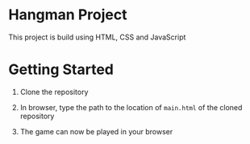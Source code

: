 # Hangman Project
This project is build using HTML, CSS and JavaScript

# Getting Started

1. Clone the repository

2. In browser, type the path to the location of `main.html` of the cloned repository

3. The game can now be played in your browser
